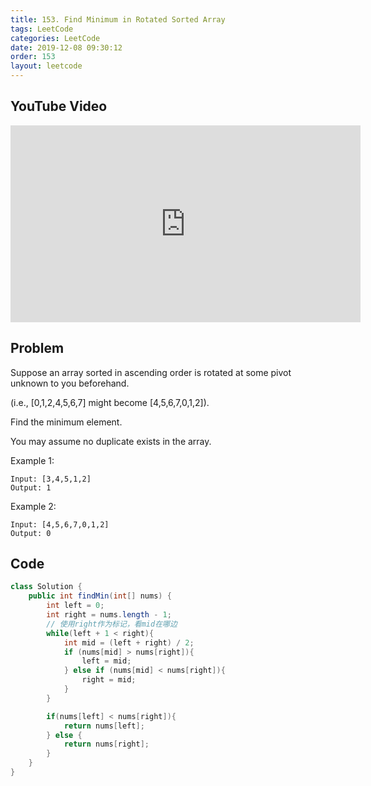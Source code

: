 ```yaml
---
title: 153. Find Minimum in Rotated Sorted Array
tags: LeetCode
categories: LeetCode
date: 2019-12-08 09:30:12
order: 153
layout: leetcode
---
```


## YouTube Video

<iframe width="560" height="315" src="https://www.youtube.com/embed/gndg09dZSuI" frameborder="0" allow="accelerometer; autoplay; encrypted-media; gyroscope; picture-in-picture" allowfullscreen></iframe>

## Problem

Suppose an array sorted in ascending order is rotated at some pivot unknown to you beforehand.

(i.e., [0,1,2,4,5,6,7] might become [4,5,6,7,0,1,2]).

Find the minimum element.

You may assume no duplicate exists in the array.

Example 1:

```
Input: [3,4,5,1,2]
Output: 1
```

Example 2:

```
Input: [4,5,6,7,0,1,2]
Output: 0
```

## Code

```java
class Solution {
    public int findMin(int[] nums) {
        int left = 0;
        int right = nums.length - 1;
        // 使用right作为标记，看mid在哪边
        while(left + 1 < right){
            int mid = (left + right) / 2;
            if (nums[mid] > nums[right]){
                left = mid;
            } else if (nums[mid] < nums[right]){
                right = mid;
            }
        }

        if(nums[left] < nums[right]){
            return nums[left];
        } else {
            return nums[right];
        }
    }
}
```
